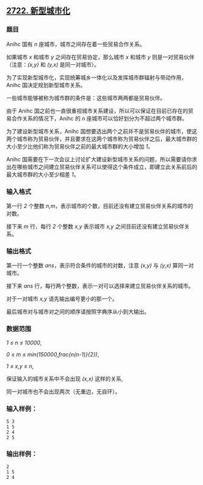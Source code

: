 ## [2722. 新型城市化](https://www.acwing.com/problem/content/2724/)

### 题目

Anihc 国有 *n* 座城市，城市之间存在着一些贸易合作关系。

如果城市 *x* 和城市 *y* 之间存在贸易协定，那么城市 *x* 和城市 *y* 则是一对贸易伙伴（注意：*(x,y)* 和 *(y,x)* 是同一对城市）。

为了实现新型城市化，实现统筹城乡一体化以及发挥城市群辐射与带动作用，Anihc 国决定规划新型城市关系。

一些城市能够被称为城市群的条件是：这些城市两两都是贸易伙伴。

由于 Anihc 国之前也一直很重视城市关系建设，所以可以保证在目前已存在的贸易合作关系的情况下，Anihc 的 *n* 座城市可以恰好划分为不超过两个城市群。

为了建设新型城市关系，Anihc 国想要选出两个之前并不是贸易伙伴的城市，使这两个城市称为贸易伙伴，并且要求在这两个城市称为贸易伙伴之后，最大城市群的大小至少比他们称为贸易伙伴之前的最大城市群的大小增加 *1*。

Anihc 国需要在下一次会议上讨论扩大建设新型城市关系的问题，所以需要请你求出在哪些城市之间建立贸易伙伴关系可以使得这个条件成立，即建立此关系前后的最大城市群的大小至少相差 *1*。

### 输入格式

第一行 *2* 个整数 *n,m*，表示城市的个数，目前还没有建立贸易伙伴关系的城市的对数。

接下来 *m* 行，每行 *2* 个整数 *x,y* 表示城市 *x,y* 之间目前还没有建立贸易伙伴关系。

### 输出格式

第一行一个整数 *ans*，表示符合条件的城市的对数，注意 *(x,y)* 与 *(y,x)* 算同一对城市。

接下来 *ans* 行，每行两个整数，表示一对可以选择来建立贸易伙伴关系的城市。

对于一对城市 *x,y* 请先输出编号更小的那一个。

最后城市对与城市对之间的顺序请按照字典序从小到大输出。

### 数据范围

*1 ≤ n ≤ 10000*,

*0 ≤ m ≤ min(150000,frac{n(n-1)}{2})*,

*1 ≤ x,y ≤ n*,

保证输入的城市关系中不会出现 *(x,x)* 这样的关系,

同一对城市也不会出现两次（无重边，无自环）。

### 输入样例：

```
5 3
1 5
2 4
2 5
```

### 输出样例：

```
2
1 5
2 4
```

